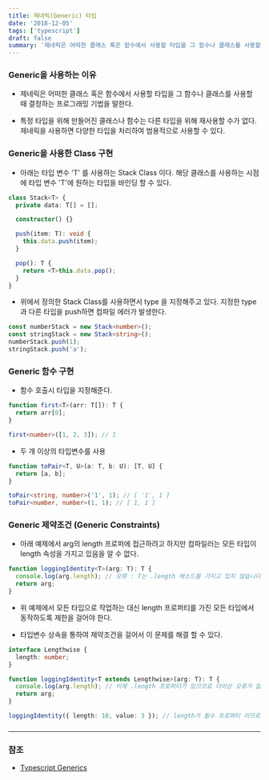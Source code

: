```yaml
---
title: 제네릭(Generic) 타입
date: '2018-12-05'
tags: ['typescript']
draft: false
summary: '제네릭은 어떠한 클래스 혹은 함수에서 사용할 타입을 그 함수나 클래스를 사용할 때 결정하는 프로그래밍 기법을 말한다.'
---
```


### Generic을 사용하는 이유

- 제네릭은 어떠한 클래스 혹은 함수에서 사용할 타입을 그 함수나 클래스를 사용할 때 결정하는 프로그래밍 기법을 말한다.

- 특정 타입을 위해 만들어진 클래스나 함수는 다른 타입을 위해 재사용할 수가 없다. 제네릭을 사용하면 다양한 타입을 처리하여 범용적으로 사용할 수 있다.

### Generic을 사용한 Class 구현

- 아래는 타입 변수 'T' 를 사용하는 Stack Class 이다. 해당 클래스를 사용하는 시점에 타입 변수 'T'에 원하는 타입을 바인딩 할 수 있다.

```ts
class Stack<T> {
  private data: T[] = [];

  constructor() {}

  push(item: T): void {
    this.data.push(item);
  }

  pop(): T {
    return <T>this.data.pop();
  }
}
```

- 위에서 정의한 Stack Class를 사용하면서 type 을 지정해주고 있다. 지정한 type과 다른 타입을 push하면 컴파일 에러가 발생한다.

```ts
const numberStack = new Stack<number>();
const stringStack = new Stack<string>();
numberStack.push(1);
stringStack.push('a');
```

### Generic 함수 구현

- 함수 호출시 타입을 지정해준다.

```ts
function first<T>(arr: T[]): T {
  return arr[0];
}

first<number>([1, 2, 3]); // 1
```

- 두 개 이상의 타입변수를 사용

```ts
function toPair<T, U>(a: T, b: U): [T, U] {
  return [a, b];
}

toPair<string, number>('1', 1); // [ '1', 1 ]
toPair<number, number>(1, 1); // [ 1, 1 ]
```

### Generic 제약조건 (Generic Constraints)

- 아래 예제에서 arg의 length 프로퍼에 접근하려고 하지만 컴파일러는 모든 타입이 length 속성을 가지고 있음을 알 수 없다.

```ts
function loggingIdentity<T>(arg: T): T {
  console.log(arg.length); // 오류 : T는 .length 메소드를 가지고 있지 않습니다.
  return arg;
}
```

- 위 예제에서 모든 타입으로 작업하는 대신 length 프로퍼티를 가진 모든 타입에서 동작하도록 제한을 걸어야 한다.

- 타입변수 상속을 통하여 제약조건을 걸어서 이 문제를 해결 할 수 있다.

```ts
interface Lengthwise {
  length: number;
}

function loggingIdentity<T extends Lengthwise>(arg: T): T {
  console.log(arg.length); // 이제 .length 프로퍼티가 있으므로 더이상 오류가 없습니다.
  return arg;
}

loggingIdentity({ length: 10, value: 3 }); // length가 필수 프로퍼티 이므로 같이 전달해야 한다.
```

###

---

### 참조

- [Typescript Generics](https://github.com/typescript-kr/typescript-kr.github.io/blob/master/pages/Generics.md)
